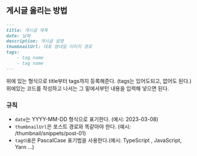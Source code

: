 ## 게시글 올리는 방법

```markdown
---
title: 게시글 제목
date: 날짜
description: 게시글 설명
thumbnailUrl: 대표 썸네일 이미지 경로
tags:
    - tag name
    - tag name
---
```

위에 있는 형식으로 title부터 tags까지 등록해준다. (tags는 있어도되고, 없어도 된다.) <br />
위에있는 코드를 작성하고 나서는 그 밑에서부턴 내용을 입력해 넣으면 된다.


### 규칙

- `date`는 YYYY-MM-DD 형식으로 표기한다. (예시: 2023-03-08)
- `thumbnailUrl`은 포스트 경로와 똑같아야 한다. (예시: /thumbnail/snippets/post-01)
- `tag이름`은 PascalCase 표기법을 사용한다.(예시: TypeScript , JavaScript, Yarn ...)



